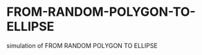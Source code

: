 FROM-RANDOM-POLYGON-TO-ELLIPSE
==============================

simulation of FROM RANDOM POLYGON TO ELLIPSE
